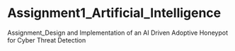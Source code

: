 # Assignment1_Artificial_Intelligence
Assignment_Design and Implementation of an AI Driven Adoptive Honeypot for Cyber Threat Detection
